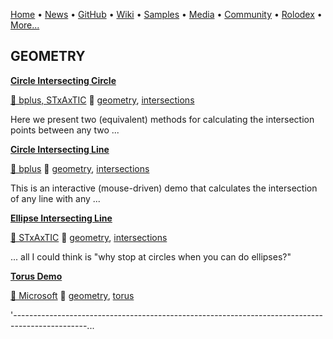 [Home](https://qb64.com) • [News](/news.html) • [GitHub](/github.html) • [Wiki](/wiki.html) • [Samples](/samples.html) • [Media](/media.html) • [Community](/community.html) • [Rolodex](/rolodex.html) • [More...](/more.html)

## GEOMETRY

**[Circle Intersecting Circle](circle-intersecting-circle/index)**

[🐝 bplus, STxAxTIC](bplus,-stxaxtic) 🔗 [geometry](geometry), [intersections](intersections)

Here we present two (equivalent) methods for calculating the intersection points between any two ...

**[Circle Intersecting Line](circle-intersecting-line/index)**

[🐝 bplus](bplus) 🔗 [geometry](geometry), [intersections](intersections)

This is an interactive (mouse-driven) demo that calculates the intersection of any line with any ...

**[Ellipse Intersecting Line](ellipse-intersecting-line/index)**

[🐝 STxAxTIC](stxaxtic) 🔗 [geometry](geometry), [intersections](intersections)

... all I could think is "why stop at circles when you can do ellipses?"

**[Torus Demo](torus-demo/index)**

[🐝 Microsoft](microsoft) 🔗 [geometry](geometry), [torus](torus)

'------------------------------------------------------------------------------------------------...
